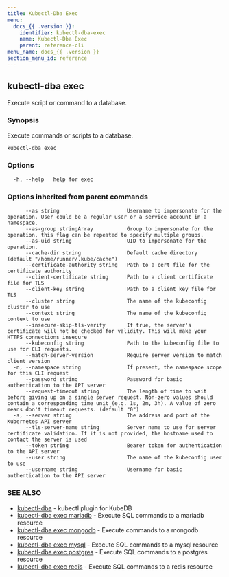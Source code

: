 ```yaml
---
title: Kubectl-Dba Exec
menu:
  docs_{{ .version }}:
    identifier: kubectl-dba-exec
    name: Kubectl-Dba Exec
    parent: reference-cli
menu_name: docs_{{ .version }}
section_menu_id: reference
---
```

## kubectl-dba exec

Execute script or command to a database.

### Synopsis

Execute commands or scripts to a database.

```
kubectl-dba exec
```

### Options

```
  -h, --help   help for exec
```

### Options inherited from parent commands

```
      --as string                      Username to impersonate for the operation. User could be a regular user or a service account in a namespace.
      --as-group stringArray           Group to impersonate for the operation, this flag can be repeated to specify multiple groups.
      --as-uid string                  UID to impersonate for the operation.
      --cache-dir string               Default cache directory (default "/home/runner/.kube/cache")
      --certificate-authority string   Path to a cert file for the certificate authority
      --client-certificate string      Path to a client certificate file for TLS
      --client-key string              Path to a client key file for TLS
      --cluster string                 The name of the kubeconfig cluster to use
      --context string                 The name of the kubeconfig context to use
      --insecure-skip-tls-verify       If true, the server's certificate will not be checked for validity. This will make your HTTPS connections insecure
      --kubeconfig string              Path to the kubeconfig file to use for CLI requests.
      --match-server-version           Require server version to match client version
  -n, --namespace string               If present, the namespace scope for this CLI request
      --password string                Password for basic authentication to the API server
      --request-timeout string         The length of time to wait before giving up on a single server request. Non-zero values should contain a corresponding time unit (e.g. 1s, 2m, 3h). A value of zero means don't timeout requests. (default "0")
  -s, --server string                  The address and port of the Kubernetes API server
      --tls-server-name string         Server name to use for server certificate validation. If it is not provided, the hostname used to contact the server is used
      --token string                   Bearer token for authentication to the API server
      --user string                    The name of the kubeconfig user to use
      --username string                Username for basic authentication to the API server
```

### SEE ALSO

* [kubectl-dba](/docs/reference/cli/kubectl-dba.md)	 - kubectl plugin for KubeDB
* [kubectl-dba exec mariadb](/docs/reference/cli/kubectl-dba_exec_mariadb.md)	 - Execute SQL commands to a mariadb resource
* [kubectl-dba exec mongodb](/docs/reference/cli/kubectl-dba_exec_mongodb.md)	 - Execute commands to a mongodb resource
* [kubectl-dba exec mysql](/docs/reference/cli/kubectl-dba_exec_mysql.md)	 - Execute SQL commands to a mysql resource
* [kubectl-dba exec postgres](/docs/reference/cli/kubectl-dba_exec_postgres.md)	 - Execute SQL commands to a postgres resource
* [kubectl-dba exec redis](/docs/reference/cli/kubectl-dba_exec_redis.md)	 - Execute SQL commands to a redis resource

